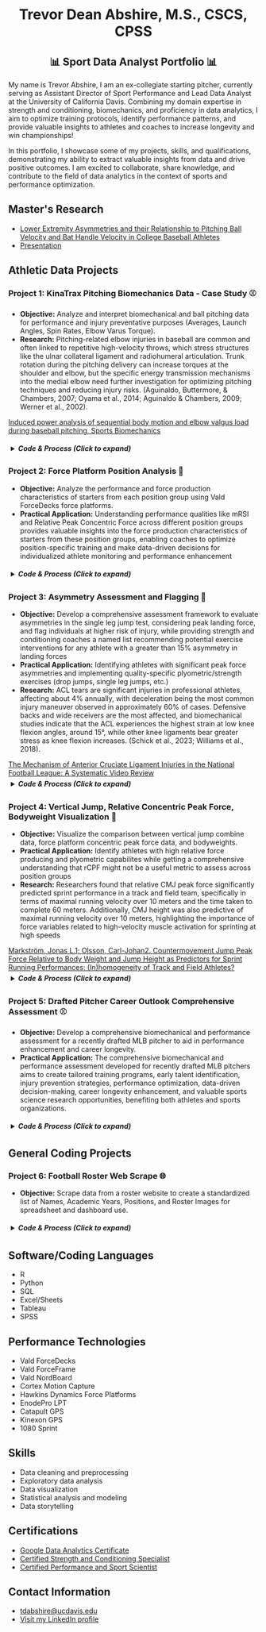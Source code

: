 <div align="center">
  <h1>Trevor Dean Abshire, M.S., CSCS, CPSS</h1>
  <h2>📊 Sport Data Analyst Portfolio 📊</h2>
</div>


My name is Trevor Abshire, I am an ex-collegiate starting pitcher, currently serving as Assistant Director of Sport Performance and Lead Data Analyst at the University of California Davis. Combining my domain expertise in strength and conditioning, biomechanics, and proficiency in data analytics, I aim to optimize training protocols, identify performance patterns, and provide valuable insights to athletes and coaches to increase longevity and win championships!

In this portfolio, I showcase some of my projects, skills, and qualifications, demonstrating my ability to extract valuable insights from data and drive positive outcomes. I am excited to collaborate, share knowledge, and contribute to the field of data analytics in the context of sports and performance optimization.

<h2>Master's Research</h2>

* [Lower Extremity Asymmetries and their Relationship to Pitching Ball Velocity and Bat Handle Velocity in College Baseball Athletes](Portfolio/Masters_Capstone.pdf)
* [Presentation](https://docs.google.com/presentation/d/10ydEif7umHqHEWsaBuOOOHQtksEO0aB8/edit?usp=sharing&ouid=115347872039751181548&rtpof=true&sd=true)


<h2>Athletic Data Projects</h2>

<h3>Project 1: KinaTrax Pitching Biomechanics Data - Case Study ⚾</h3>

  <p>
    <ul>
      <li><strong>Objective:</strong> Analyze and interpret biomechanical and ball pitching data for performance and injury preventative purposes (Averages, Launch Angles, Spin Rates, Elbow Varus Torque).</li>
      <li><strong>Research:</strong> Pitching-related elbow injuries in baseball are common and often linked to repetitive high-velocity throws, which stress structures like the ulnar collateral ligament and radiohumeral articulation. Trunk rotation during the pitching delivery can increase torques at the shoulder and elbow, but the specific energy transmission mechanisms into the medial elbow need further investigation for optimizing pitching techniques and reducing injury risks. (Aguinaldo, Buttermore, & Chambers, 2007; Oyama et al., 2014; Aguinaldo & Chambers, 2009; Werner et al., 2002).</li>
    </ul> 
<p>
    <a href="https://www.tandfonline.com/doi/full/10.1080/14763141.2019.1696881">Induced power analysis of sequential body motion and elbow valgus load during baseball pitching, Sports Biomechanics</a>
</p>


<details>
  <summary style="cursor: pointer; padding: 5px; border-radius: 5px;"><strong><em>Code & Process (Click to expand)</em></strong></summary>
  <p>
    <a href="https://github.com/ktrev123/Trevor-Abshire-Portfolio/blob/main/Portfolio/Project3_Rcode.R">R Code</a>
  </p>
  
  <ol>
    <li>Find the Fastball (Pitch_Type) velocity (Pitch_Velocity) mean and standard deviation for each pitcher that threw in the game on 8/2/2022 for Team 2.<br>
      <img src="https://github.com/ktrev123/Trevor-Abshire-Portfolio/assets/138731104/3ef3e150-6604-4d16-ae25-025476dd1574" alt="image" width="600"></li>
   <li>Find the Breaking Ball (Pitch_Type; Group Slider & Curveball together) spin rate (Spin_Rate) mean and standard deviation for each pitcher that threw in the game on 8/3/2022 for Team 1.<br>
      <img src="https://github.com/ktrev123/Trevor-Abshire-Portfolio/assets/138731104/ad9f4d42-6fc4-4ab3-adee-baec91b98338" alt="image" width="600"></li>
    <li>Rank the Pitchers (id_pitcher) who allowed the 15 hardest batted ball exit velocities (Exit_Velocity) above 10-degrees of launch (Launch_Angle) in any game.<br>
      What pitch type (Pitch_Type) was thrown to the batter on each hit?<br>
      What was the launch angle (Launch_Angle) on each hit?<br>
      What was the result of each play (Play_Result)?<br>
      Bullet-point up to 3 primary insights you can derive from this ranking.<br>
      <img src="https://github.com/ktrev123/Trevor-Abshire-Portfolio/assets/138731104/0ce92d3e-6075-4006-bd53-359594c04aa8" alt="image" width="600">
      <ul>
        <li>11 out of 15 (73%) of the hardest hit pitches were fastballs, suggesting that weaker contact could be influenced with off-speed pitches</li>
        <li>Launch angles between 10 and 26 degrees often presented desirable play results (Single/HomeRun) while launch angles greater than 30 resulted in outs</li>
        <li>If a hitter can achieve high exit velocities (>100mph), coaches might consider implementing practice drills where hitters are encouraged to attack the ball within 10 to 26 degrees of launch angle</li>
      </ul>
    </li>
    <li>Is there a statistically significant difference in mean Elbow Varus Torque at Max Shoulder External Rotation (Elb_Var_Torque_MER) between Pitchers (id_pitcher) 800021 and 800098? (α _< 0.05)<br>
      <img src="https://github.com/ktrev123/Trevor-Abshire-Portfolio/assets/138731104/444ae7f0-710f-456b-8cc5-a9af778099d9" alt="image" width="600"><br>
      <img src="https://github.com/ktrev123/Trevor-Abshire-Portfolio/assets/138731104/21cf649e-d896-421f-8d0c-2165bc202e06" alt="image" width="600"></li>  
    <li>Based on your findings from Question 4, provide further analysis on where you would recommend biomechanical intervention with either pitcher.<br>

   Pitcher21 and Pitcher98 show a statistically significant difference in elbow varus torque at maximal external rotation while having similar average fastball and breaking ball velocities (Pitcher21 = 92.02/81.04mph, Pitcher98 = 92.71/82.35mph). This suggests that further investigation into Pitcher98's biomechanical capabilities is necessary.
Considering the anatomical requirements of both the lower and upper extremities along with the trunk and pelvis during the pitching delivery at time of max external rotation, four upper extremity metrics, two lower, one thoracic, and one pelvic metric were correlated against elbow varus torque at max external rotation and pitch velocity within the entire pitching staff. One lower extremity and one thoracic variable of interest were identified to have a moderate negative correlation with elbow varus torque at max external rotation within the entire pitching staff: Trunk_Lean_MER (r = -0.47) and Lead_Ankle_EvInv_MER (r = -0.38). A statistical analysis was performed to identify if Pitcher98 had significantly different trunk lean and lead ankle positioning than the rest of the pitching staff. An independent, non-parametric, statistical test showed that Pitcher98 has statistically significant differences in both trunk lean and lead ankle positioning at max external rotation in comparison to the rest of the pitching staff.
While individual pitching mechanics are infinitely unique in nature, these findings suggest assessing the biomechanical capabilities of Pitcher98’s trunk and lead ankle. Pitcher98 would likely benefit from a complete and detailed analysis of the stability and mobility of the lead ankle joint and thoracic spine. Meanwhile, assessment of the capabilities of the external and internal rotator musculature of the shoulder as well as scapulohumeral rhythm could provide further insight to the force accepting capabilities of Pitcher98’s medial elbow. It is also advised to monitor throwing volume and intensity for Pitcher98 given that he is undergoing significantly higher medial elbow forces compared to his teammate.

      
   <div style="display: flex;">
        <img src="https://github.com/ktrev123/Trevor-Abshire-Portfolio/assets/138731104/42e553de-5c53-490c-8827-27de46869084" alt="image" width="350">
        <img src="https://github.com/ktrev123/Trevor-Abshire-Portfolio/assets/138731104/d5e3694b-f8d4-4a30-b5c7-b50535316605" alt="image" width="350">
      </div>
      <div style="display: flex;">
        <img src="https://github.com/ktrev123/Trevor-Abshire-Portfolio/assets/138731104/cb67f3d5-9e4c-4e3e-9f2e-9a805bf6fcf5" alt="image" width="350">
        <img src="https://github.com/ktrev123/Trevor-Abshire-Portfolio/assets/138731104/381dc685-8136-4f46-9b6e-f4ff245aa180" alt="image" width="350">
      </div>
    </li>
  </ol>
</details>

<h3>Project 2: Force Platform Position Analysis 🏈</h3>

  <p>
    <ul>
      <li><strong>Objective:</strong> Analyze the performance and force production characteristics of starters from each position group using Vald ForceDecks force platforms.</li>
      <li><strong>Practical Application:</strong> Understanding performance qualities like mRSI and Relative Peak Concentric Force across different position groups provides valuable insights into the force production characteristics of starters from these position groups, enabling coaches to optimize position-specific training and make data-driven decisions for individualized athlete monitoring and performance enhancement</li>
    </ul>
  </p>


 <details>
  <summary style="cursor: pointer; padding: 5px; border-radius: 5px;"><strong><em>Code & Process (Click to expand)</em></strong></summary>
  <p>
    <a href="https://github.com/ktrev123/Trevor-Abshire-Portfolio/blob/main/Portfolio/PositionBoxplot.R">R Code</a>
  </p>
 
  <div style="display:flex; justify-content:center;">
    <img src="https://github.com/ktrev123/Trevor-Abshire-Portfolio/assets/138731104/b712e95d-55d7-4f49-ab35-d682fd8e5376" alt="mRSI by Position" style="width:400px; margin-right:10px;">
    <img src="https://github.com/ktrev123/Trevor-Abshire-Portfolio/assets/138731104/ee483c44-aa63-4f5d-861a-7246e16c18f5" alt="Relative Peak Force by Position" style="width:400px;">
  </div>
  
  <ul>
    <li>Processed and cleaned a substantial dataset consisting of over 1000 data points, meticulously eliminating null values and detecting systematic outliers to ensure data integrity and quality</li>
    <li>Employed advanced R coding techniques to filter and segment the dataset based on position groups, enabling focused analysis and generating insightful visualizations tailored to specific groups</li>
    <li>Leveraged data analytics and statistical modeling in R to identify position groups that exhibited specific requirements for improved reactive and concentric strength, allowing for targeted training interventions and performance optimization strategies</li>
  </ul>
</details>

<h3>Project 3: Asymmetry Assessment and Flagging 🏈</h3>

  <p>
    <ul>
      <li><strong>Objective:</strong> Develop a comprehensive assessment framework to evaluate asymmetries in the single leg jump test, considering peak landing force, and flag individuals at higher risk of injury, while providing strength and conditioning coaches a named list recommending potential exercise interventions for any athlete with a greater than 15% asymmetry in landing forces </li>
      <li><strong>Practical Application:</strong> Identifying athletes with significant peak force asymmetries and implementing quality-specific plyometric/strength exercises (drop jumps, single leg jumps, etc.) </li>
      <li><strong>Research:</strong> ACL tears are significant injuries in professional athletes, affecting about 4% annually, with deceleration being the most common injury maneuver observed in approximately 60% of cases. Defensive backs and wide receivers are the most affected, and biomechanical studies indicate that the ACL experiences the highest strain at low knee flexion angles, around 15°, while other knee ligaments bear greater stress as knee flexion increases. (Schick et al., 2023; Williams et al., 2018).</li>
    </ul>
  </p>
    <a href="https://www.ncbi.nlm.nih.gov/pmc/articles/PMC9970728/">The Mechanism of Anterior Cruciate Ligament Injuries in the National Football League: A Systematic Video Review</a>

    
<details>
  <summary style="cursor: pointer; padding: 5px; border-radius: 5px;"><strong><em>Code & Process (Click to expand)</em></strong></summary>
  <p>
    <a href="https://github.com/ktrev123/Trevor-Abshire-Portfolio/blob/main/Portfolio/SL_Jump.R">R Code</a>
  </p>
  
  <img src="https://github.com/ktrev123/Trevor-Abshire-Portfolio/assets/138731104/350cc536-0b0c-45aa-8945-abc935628d40" alt="Single Leg Jump Asymmetries" style="width:400px;">
  
  <ul>
    <li>Employed rigorous data cleaning techniques on a dataset comprising over 1000 data points, ensuring data integrity and quality</li>
    <li>Leveraged my expertise in human kinematics and understanding of football to identify eccentric landing capabilities as a relevant metric for analysis</li>
    <li>Developed a comprehensive data visualization showcasing the frequency of tests exhibiting different levels of asymmetry, providing valuable insights into the performance characteristics of the athletes</li>
  </ul>
</details>

<h3>Project 4: Vertical Jump, Relative Concentric Peak Force, Bodyweight Visualization 🏈</h3>

  <p>
    <ul>
      <li><strong>Objective:</strong> Visualize the comparison between vertical jump combine data, force platform concentric peak force data, and bodyweights.</li>
      <li><strong>Practical Application:</strong> Identify athletes with high relative force producing and plyometric capabilites while getting a comprehensive understanding that rCPF might not be a useful metric to assess across position groups</li>
      <li><strong>Research:</strong> Researchers found that relative CMJ peak force significantly predicted sprint performance in a track and field team, specifically in terms of maximal running velocity over 10 meters and the time taken to complete 60 meters. Additionally, CMJ height was also predictive of maximal running velocity over 10 meters, highlighting the importance of force variables related to high-velocity muscle activation for sprinting at high speeds</li>
    </ul>
  </p>
    <a href="https://pubmed.ncbi.nlm.nih.gov/22692108/">Markström, Jonas L.1; Olsson, Carl-Johan2. Countermovement Jump Peak Force Relative to Body Weight and Jump Height as Predictors for Sprint Running Performances: (In)homogeneity of Track and Field Athletes?</a>
<br>


<details>
  <summary style="cursor: pointer; padding: 5px; border-radius: 5px;"><strong><em>Code & Process (Click to expand)</em></strong></summary>
  <p>
    <a href="https://github.com/ktrev123/Trevor-Abshire-Portfolio/blob/main/Portfolio/Project5_Unamed.py">Python Code </a>
  </p>

  
  <img src="https://github.com/ktrev123/Trevor-Abshire-Portfolio/assets/138731104/9cf54465-9066-4a0f-ba9f-80c201a22a38" alt="VJ_rCPF_BW" style="width:400px;">
  
  <img src="https://github.com/ktrev123/Trevor-Abshire-Portfolio/assets/138731104/475f3448-5578-438d-b76f-1be64854febc" alt="VJ_rCPF_BW2" style="width:400px;">
  <ul>
    <li>Filtered a significant dataset (2500 data points) to find instances where athletes possessed combine jump test values,force plateform CMJ values, and a bodyweight value.</li>
    <li>Created an interactive scatter plot to visualize the relevance of the Relative Concentric Peak Force metric within a Division 1 football program. </li>
  </ul>
</details>

<h3>Project 5: Drafted Pitcher Career Outlook Comprehensive Assessment ⚾ </h3>
<p>
  <ul>
    <li><strong>Objective:</strong> Develop a comprehensive biomechanical and performance assessment for a recently drafted MLB pitcher to aid in performance enhancement and career longevity.</li>
    <li><strong>Practical Application:</strong> The comprehensive biomechanical and performance assessment developed for recently drafted MLB pitchers aims to create tailored training programs, early talent identification, injury prevention strategies, performance optimization, data-driven decision-making, career longevity enhancement, and valuable sports science research opportunities, benefiting both athletes and sports organizations.</li>
  </ul>
</p>

<details>
  <summary style="cursor: pointer; padding: 5px; border-radius: 5px;"><strong><em>Code & Process (Click to expand)</em></strong></summary>
  <p>
    <a href="https://github.com/ktrev123/Trevor-Abshire-Portfolio/blob/main/Portfolio/Angular_Velocity_Plot.py">Python Code 1 </a><br>
    <a href="https://github.com/ktrev123/Trevor-Abshire-Portfolio/blob/main/Portfolio/Kinematic_Sequence_Plot_UPDATED.py">Python Code 2 </a><br>
    <a href="https://github.com/ktrev123/Trevor-Abshire-Portfolio/blob/main/Portfolio/Trunk_Angles_Plot.py">Python Code 3 </a><br>
    <a href="https://github.com/ktrev123/Trevor-Abshire-Portfolio/blob/main/Portfolio/Drafted%20Pitcher%20Career%20Outlook%20Comprehensive%20Assessment.pdf">Asessment PDF</a>
  </p>

  <ul>
    <li>Created Kinematic Sequence Visualizations: Developed detailed visualizations of the kinematic sequence using data from multiple pitches captured by the Hawk-Eye motion capture system, providing valuable insights into the pitchers' biomechanics.</li>
    <li>Data Cleaning and Standardization: Successfully cleaned, standardized, and processed a vast dataset comprising over 10,000 data points from pitching motion capture, ensuring data accuracy and consistency for meaningful analysis.</li>
   <li>Equipment and Procedure Recommendations: Advised on the selection of appropriate equipment and established best practices and procedures to obtain high-quality, actionable data, enhancing the overall reliability of the assessment.</li>
  </ul>
</details>

<h2>General Coding Projects</h2>

<h3> Project 6: Football Roster Web Scrape 🌐 </h3>

 <p>
    <ul>
      <li><strong>Objective:</strong> Scrape data from a roster website to create a standardized list of Names, Academic Years, Positions, and Roster Images for spreadsheet and dashboard use.</li>
    </ul>
 
 <details>
  <summary style="cursor: pointer; padding: 5px; border-radius: 5px;"><strong><em>Code & Process (Click to expand)</em></strong></summary>
  <p>
    <a href="https://github.com/ktrev123/Trevor-Abshire-Portfolio/blob/main/Portfolio/RosterWebsiteScrape.py">Python Code</a>
  </p>
</details>


<h2>Software/Coding Languages</h2>
<ul>
  <li>R</li>
  <li>Python</li>
  <li>SQL</li>
  <li>Excel/Sheets</li>
  <li>Tableau</li>
  <li>SPSS</li>
</ul>

<h2>Performance Technologies</h2>
<ul>
  <li>Vald ForceDecks</li>
  <li>Vald ForceFrame</li>
  <li>Vald NordBoard</li>
  <li>Cortex Motion Capture</li>
  <li>Hawkins Dynamics Force Platforms</li>
  <li>EnodePro LPT</li>
  <li>Catapult GPS</li>
  <li>Kinexon GPS</li>
  <li>1080 Sprint</li>
</ul>

<h2>Skills</h2>
<ul>
  <li>Data cleaning and preprocessing</li>
  <li>Exploratory data analysis</li>
  <li>Data visualization</li>
  <li>Statistical analysis and modeling</li>
  <li>Data storytelling</li>
</ul>

<h2>Certifications</h2>
<ul>
  <li><a href="https://github.com/ktrev123/Trevor-Abshire-Portfolio/blob/main/Portfolio/Trevor_Abshire_Google_Data_Analytics_Certificate.pdf">Google Data Analytics Certificate</a></li>
  <li><a href="https://certificates.nsca.com/1f2cf9a0-1e9b-4211-beef-dd1277cbf97e#gs.2a323g">Certified Strength and Conditioning Specialist</a></li>
  <li><a href="https://certificates.nsca.com/cefcc200-5bd9-4352-bad9-fb8e8677ef4e#gs.2a32yo">Certified Performance and Sport Scientist</a></li>
</ul>

<h2>Contact Information</h2>
<ul>
  <li><a href="mailto:tdabshire@ucdavis.edu">tdabshire@ucdavis.edu</a></li>
  <li><a href="https://www.linkedin.com/in/trevorabshire/">Visit my LinkedIn profile</a></li>
</ul>
